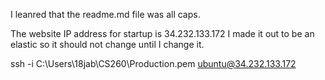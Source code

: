 I leanred that the readme.md file was all caps. 

The website IP address for startup is 34.232.133.172
I made it out to be an elastic so it should not change until I change it. 


ssh -i C:\Users\18jab\CS260\Production.pem ubuntu@34.232.133.172

